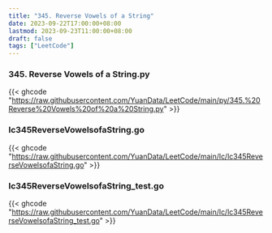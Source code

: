 ```yaml
---
title: "345. Reverse Vowels of a String"
date: 2023-09-22T17:00:00+08:00
lastmod: 2023-09-23T11:00:00+08:00
draft: false
tags: ["LeetCode"]
---
```

### 345. Reverse Vowels of a String.py
{{< ghcode "https://raw.githubusercontent.com/YuanData/LeetCode/main/py/345.%20Reverse%20Vowels%20of%20a%20String.py" >}}

### lc345ReverseVowelsofaString.go
{{< ghcode "https://raw.githubusercontent.com/YuanData/LeetCode/main/lc/lc345ReverseVowelsofaString.go" >}}

### lc345ReverseVowelsofaString_test.go
{{< ghcode "https://raw.githubusercontent.com/YuanData/LeetCode/main/lc/lc345ReverseVowelsofaString_test.go" >}}